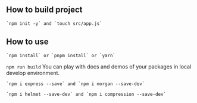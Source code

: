 ## How to build project
```
`npm init -y` and `touch src/app.js`
```

## How to use

```
`npm install` or `pnpm install` or `yarn`
```

`npm run build` 
You can play with docs and demos of your packages in local develop environment.

```
`npm i express --save` and `npm i morgan --save-dev`
```

```
`npm i helmet --save-dev` and `npm i compression --save-dev`
```

